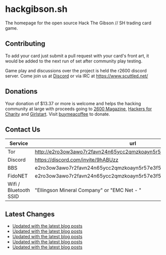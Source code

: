 # hackgibson.sh
The homepage for the open source Hack The Gibson // SH trading card game.


## Contributing

To add your card just submit a pull request with your card's front art, it would be added to the next run of set after community play testing.

Game play and discussions over the project is held the r2600 discord server. Come join us at [Discord](https://discord.com/invite/9hABUzz) or via IRC at https://www.scuttled.net/


## Donations

Your donation of $13.37 or more is welcome and helps the hacking community at large with proceeds going to [2600 Magazine](https://2600.com/), [Hackers for Charity](https://hackersforcharity.org) and [Girlstart](https://girlstart.org).  Visit [buymeacoffee](https://www.buymeacoffee.com/hackgibson.sh) to donate.


## Contact Us

Service | url
-|-
Tor | http://e2ro3ow3awo7r2favn24n65ycc2qmzkoayn5r57e3f56nvjwdcgg32ad.onion
Discord | https://discord.com/invite/9hABUzz
BBS | e2ro3ow3awo7r2favn24n65ycc2qmzkoayn5r57e3f56nvjwdcgg32ad.onion:23
FidoNET | e2ro3ow3awo7r2favn24n65ycc2qmzkoayn5r57e3f56nvjwdcgg32ad.onion:24554
Wifi / Bluetooth SSID | "Ellingson Mineral Company" or "EMC Net - <fidonet address>"

## Latest Changes
<!-- BLOG-POST-LIST:START -->
- [Updated with the latest blog posts](https://github.com/DFW2600/hackgibson.sh/commit/139ee1444ade56f0fca98fa59a5a765746ebb017)
- [Updated with the latest blog posts](https://github.com/DFW2600/hackgibson.sh/commit/c4f7903d66f8385d02e8eea96d6811141acd71dc)
- [Updated with the latest blog posts](https://github.com/DFW2600/hackgibson.sh/commit/6254c4b72b0d59e36524af93bdb498171300ceaf)
- [Updated with the latest blog posts](https://github.com/DFW2600/hackgibson.sh/commit/16e84d6575518340f68ef9728d80b7550a2f0fcb)
- [Updated with the latest blog posts](https://github.com/DFW2600/hackgibson.sh/commit/abcd90c55b8c57642cd9d62baa2e8b8d1a9f5c79)
<!-- BLOG-POST-LIST:END -->
